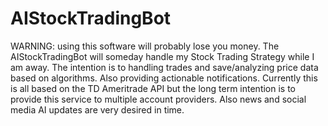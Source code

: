 # AIStockTradingBot
WARNING: using this software will probably lose you money.  The AIStockTradingBot will someday handle my Stock Trading Strategy while I am away.   The intention is to handling trades and save/analyzing price data based on algorithms.  Also providing actionable notifications.  Currently this is all based on the TD Ameritrade API but the long term intention is to provide this service to multiple account providers.  Also news and social media AI updates are very desired in time. 

